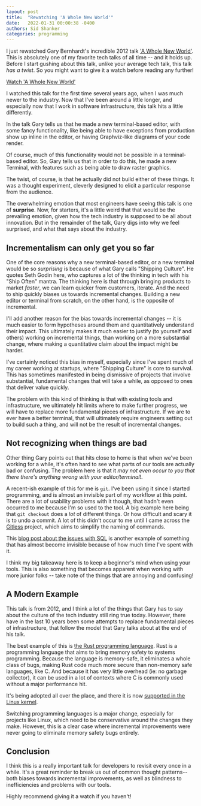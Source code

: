 ```yaml
---
layout: post
title:  "Rewatching 'A Whole New World'"
date:   2022-01-31 00:00:38 -0400
authors: Sid Shanker
categories: programming
---
```


I just rewatched Gary Bernhardt's incredible 2012 talk ['A Whole New World'](https://www.destroyallsoftware.com/talks/a-whole-new-world). This is absolutely one of my favorite tech talks
of all time -- and it holds up. Before I start
gushing about this talk, unlike your average tech talk, this talk _has a twist_.
So you might want to give it a watch before reading any further!

[Watch 'A Whole New World'](https://www.destroyallsoftware.com/talks/a-whole-new-world)

I watched this talk for the first time several years ago, when I was much
newer to the industry. Now that I've been around a little longer, and especially now
that I work in software infrastructure, this talk hits a little differently.

In the talk Gary tells us that he made a new terminal-based editor,
with some fancy functionality, like being able to have exceptions from production show
up inline in the editor, or having Graphviz-like diagrams of your code render.

Of course, much of this functionality would not be possible in a terminal-based editor.
So, Gary tells us that in order to do this, he made a new Terminal, with features
such as being able to draw raster graphics.

The twist, of course, is that he actually did not build either of these things. It was
a thought experiment, cleverly designed to elicit a particular response from the audience.

The overwhelming emotion that most engineers have seeing this talk is one of **surprise**. Now,
for starters, it's a little weird that that would be the prevailing emotion, given
how the tech industry is supposed to be all about innovation. But in the remainder of the
talk, Gary digs into why we feel surprised, and what that says about the industry.

## Incrementalism can only get you so far

One of the core reasons why a new terminal-based editor, or a new terminal would
be so _surprising_ is because of what Gary calls "Shipping Culture". He quotes Seth Godin
here, who captures a lot of the thinking in tech with his "Ship Often" mantra. The thinking
here is that through bringing products to market _faster_, we can learn quicker from
customers, iterate. And the need to ship quickly biases us towards incremental changes.
Building a new editor or terminal from scratch, on the other hand, is the opposite of incremental.

I'll add another reason for the bias towards incremental changes -- it is much easier
to form hypotheses around them and quantitatively understand their impact. This ultimately
makes it much easier to justify (to yourself and others) working on incremental things,
than working on a more substantial change, where making a quantitative claim about the
impact might be harder. 

I've certainly noticed this bias in myself, especially since I've spent much of my
career working at startups, where "Shipping Culture" is core to survival. This has sometimes
manifested in being dismissive of projects that involve substantial, fundamental changes that
will take a while, as opposed to ones that deliver value quickly.

The problem with this kind of thinking is that with existing tools and infrastructure,
we ultimately hit limits where to make further progress, we will have to replace more
fundamental pieces of infrastructure. If we are to ever have a better terminal, that will
ultimately require engineers setting out to build such a thing, and will not be the
result of incremental changes.

## Not recognizing when things are bad

Other thing Gary points out that hits close to home is that when
we've been working for a while, it's often hard to see what
parts of our tools are actually bad or confusing. The problem here is that it _may not
even occur to you that there there's anything wrong with your editor/terminal_!.

A recent-ish example of this for me is `git`. I've been using it since I started
programming, and is almost an invisible part of my workflow at this point. There
are a lot of usability problems with it though, that hadn't even occurred to me
because I'm so used to the tool. A big example here being that `git checkout` does
a _lot_ of different things. Or how difficult and scary it is to undo a commit.
A lot of this didn't occur to me until I came across the [Gitless](https://gitless.com/) project,
which aims to simplify the naming of commands. 

This [blog post about the issues with SQL](https://www.scattered-thoughts.net/writing/against-sql/)
is another example of something that has almost become invisible because of how
much time I've spent with it.

I think my big takeaway here is to keep a beginner's mind when using your tools. This
is also something that becomes apparent when working with more junior folks -- take
note of the things that are annoying and confusing!

## A Modern Example

This talk is from 2012, and I think a lot of the things that Gary has to say about the
culture of the tech industry still ring true today. However, there have in the last 10
years been some attempts to replace fundamental pieces of infrastructure, that
follow the model that Gary talks about at the end of his talk.

The best example of this is [the Rust programming language](https://www.rust-lang.org/). 
Rust is a programming language that aims to bring memory safety to systems programming.
Because the language is memory-safe, it eliminates a whole class of bugs, making Rust
code much more secure than non-memory safe languages, like C.
And because it has very little overhead (ie: no garbage collector), it can be used in a lot
of contexts where C is commonly used without a major performance hit.

It's being adopted all over the place, and there it is now
[supported in the Linux kernel](https://www.zdnet.com/article/rust-takes-a-major-step-forward-as-linuxs-second-official-language/).

Switching programming languages is a major change, especially for projects
like Linux, which need to be conservative around the changes they make. However,
this is a clear case where incremental improvements were never going to eliminate
memory safety bugs entirely.

## Conclusion

I think this is a really important talk for developers to revisit every
once in a while. It's a great reminder to break us out of common thought patterns--
both biases towards incremental improvements, as well as blindness to inefficiencies
and problems with our tools.

Highly recommend giving it a watch if you haven't!